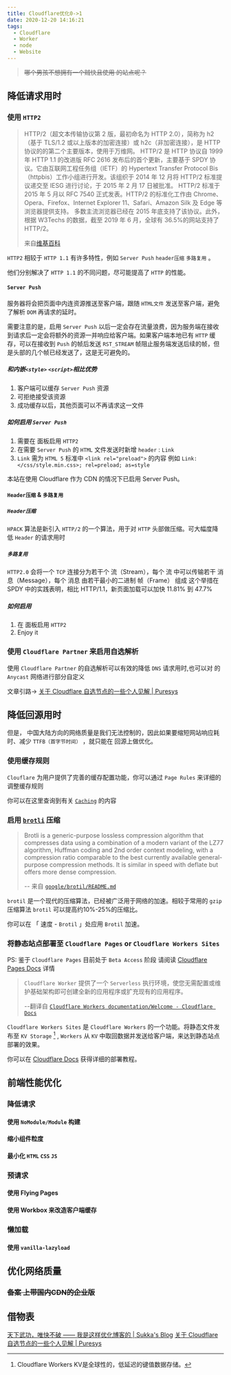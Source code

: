 ```yaml
---
title: Cloudflare优化0->1
date: 2020-12-20 14:16:21
tags:
  - Cloudflare
  - Worker
  - node
  - Website
---
```


> ~~哪个男孩不想拥有一个贼快且使用  的站点呢？~~

<!--more-->

## 降低请求用时

### 使用 `HTTP2`

> HTTP/2（超文本传输协议第 2 版，最初命名为 HTTP 2.0），简称为 h2（基于 TLS/1.2 或以上版本的加密连接）或 h2c（非加密连接），是 HTTP 协议的的第二个主要版本，使用于万维网。
> HTTP/2 是 HTTP 协议自 1999 年 HTTP 1.1 的改进版 RFC 2616 发布后的首个更新，主要基于 SPDY 协议。它由互联网工程任务组（IETF）的 Hypertext Transfer Protocol Bis（httpbis）工作小组进行开发。该组织于 2014 年 12 月将 HTTP/2 标准提议递交至 IESG 进行讨论，于 2015 年 2 月 17 日被批准。
> HTTP/2 标准于 2015 年 5 月以 RFC 7540 正式发表。HTTP/2 的标准化工作由 Chrome、Opera、Firefox、Internet Explorer 11、Safari、Amazon Silk 及 Edge 等浏览器提供支持。
> 多数主流浏览器已经在 2015 年底支持了该协议。此外，根据 W3Techs 的数据，截至 2019 年 6 月，全球有 36.5%的网站支持了 HTTP/2。
>
> 来自[维基百科](https://zh.wikipedia.org/wiki/HTTP/2)

`HTTP2` 相较于 `HTTP 1.1` 有许多特性，例如 `Server Push` `header压缩` `多路复用` 。

他们分别解决了 `HTTP 1.1` 的不同问题，尽可能提高了 `HTTP` 的性能。

#### `Server Push`

服务器将会把页面中内连资源推送至客户端，跟随 `HTML文件` 发送至客户端，避免了解析 `DOM` 再请求的延时。

需要注意的是，启用 `Server Push` 以后一定会存在流量浪费，因为服务端在接收到请求后一定会将额外的资源一并响应给客户端。如果客户端本地已有 `HTTP` 缓存，可以在接收到 `Push` 的帧后发送 `RST_STREAM` 帧阻止服务端发送后续的帧，但是头部的几个帧已经发送了，这是无可避免的。

##### 和内嵌`<style>` `<script>`相比优势

1. 客户端可以缓存 `Server Push` 资源
2. 可拒绝接受该资源
3. 成功缓存以后，其他页面可以不再请求这一文件

##### 如何启用 `Server Push`

1. 需要在  面板启用 `HTTP2`
2. 在需要 `Server Push` 的 `HTML` 文件发送时新增 `header` : `Link`
3. `Link` 需为 `HTML 5` 标准中 `<link rel="preload">` 的内容
   例如 `Link:</css/style.min.css>; rel=preload; as=style`

本站在使用 Cloudflare 作为 CDN 的情况下已启用 Server Push。

#### `Header压缩` & `多路复用`

##### `Header压缩`

`HPACK` 算法是新引入 `HTTP/2` 的一个算法，用于对 `HTTP` 头部做压缩。可大幅度降低 `Header` 的请求用时

##### `多路复用`

`HTTP2.0` 会将一个 `TCP` 连接分为若干个 流（Stream），每个 流 中可以传输若干 消息（Message），每个 消息 由若干最小的二进制 帧（Frame） 组成
这个举措在 SPDY 中的实践表明，相比 HTTP/1.1，新页面加载可以加快 11.81% 到 47.7%

##### 如何启用

1. 在  面板启用 `HTTP2`
2. Enjoy it

### 使用 `Cloudflare Partner` 来启用自选解析

使用 `Cloudflare Partner` 的自选解析可以有效的降低 `DNS` 请求用时,也可以对  的 `Anycast` 网络进行部分自定义

文章引路-> [关于 Cloudflare 自选节点的一些个人见解 | Puresys](https://www.puresys.net/3116.html)

## 降低回源用时

但是， 中国大陆方向的网络质量是我们无法控制的，因此如果要缩短网站响应耗时、减少 `TTFB（首字节时间）` ，就只能在  回源上做优化。

### 使用缓存规则

`Clouflare` 为用户提供了完善的缓存配置功能，你可以通过 `Page Rules` 来详细的调整缓存规则

你可以在这里查询到有关 [`Caching`](https://support.cloudflare.com/hc/en-us/categories/200275248-Caching) 的内容

### 启用 [`brotli`](https://github.com/google/brotli) 压缩

> Brotli is a generic-purpose lossless compression algorithm that compresses data using a combination of a modern variant of the LZ77 algorithm, Huffman coding and 2nd order context modeling, with a compression ratio comparable to the best currently available general-purpose compression methods. It is similar in speed with deflate but offers more dense compression.
>
> -- 来自 [`google/brotil/README.md`](https://github.com/google/brotil)

`brotil` 是一个现代的压缩算法，已经被广泛用于网络的加速。相较于常用的 `gzip` 压缩算法 `brotil` 可以提高约10%-25%的压缩比。

你可以在 「 速度 - `Brotil` 」处应用 `Brotil` 加速。

### 将静态站点部署至 `Cloudflare Pages` or `Cloudflare Workers Sites`

PS: 鉴于 `Cloudflare Pages` 目前处于 `Beta Access` 阶段 请阅读 [Cloudflare Pages Docs](https://developers.cloudflare.com/pages) 详情

> `Cloudflare Worker` 提供了一个 `Serverless` 执行环境，使您无需配置或维护基础架构即可创建全新的应用程序或扩充现有的应用程序。
>
> --翻译自 [`Cloudflare Workers documentation/Welcome - Cloudflare Docs`](https://developers.cloudflare.com/workers/)

`Cloudflare Workers Sites` 是 `Cloudflare Workers` 的一个功能。将静态文件发布至 `KV Storage` [^KV_Storage] , `Workers` 从 `KV` 中取回数据并发送给客户端，来达到静态站点部署的效果。

你可以在 [Cloudflare Docs](https://developers.cloudflare.com/workers/platform/sites/start-from-existing) 获得详细的部署教程。

## 前端性能优化

### 降低请求

#### 使用 `NoModule/Module` 构建

#### 缩小组件粒度

#### 最小化 `HTML` `CSS` `JS`

### 预请求

#### 使用 Flying Pages

#### 使用 Workbox 来改造客户端缓存

### 懒加载

#### 使用 `vanilla-lazyload`

## 优化网络质量

### ~~备案 上带国内CDN的企业版~~

## 借物表

[天下武功，唯快不破 —— 我是这样优化博客的 | Sukka's Blog](https://blog.skk.moe/post/how-to-make-a-fast-blog/)
[关于 Cloudflare 自选节点的一些个人见解 | Puresys](https://www.puresys.net/3116.html)

[^KV_Storage]:Cloudflare Workers KV是全球性的，低延迟的键值数据存储。
